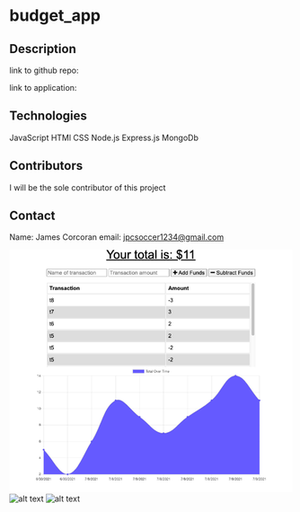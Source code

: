 # budget_app

## Description


link to github repo:

link to application:


## Technologies
JavaScript
HTMl
CSS
Node.js
Express.js
MongoDb

## Contributors
I will be the sole contributor of this project 

## Contact
Name: James Corcoran 
email: jpcsoccer1234@gmail.com

![alt text](screenshots/screenshot.jpg)
![alt text](screenshots/screenshot2.jpg)
![alt text](screenshots/screenshot3.jpg)